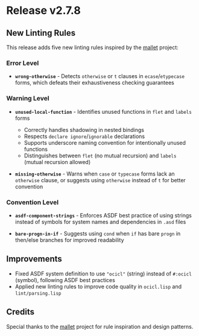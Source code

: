 # Release v2.7.8

## New Linting Rules

This release adds five new linting rules inspired by the [mallet](https://github.com/fukamachi/mallet) project:

### Error Level
- **`wrong-otherwise`** - Detects `otherwise` or `t` clauses in `ecase`/`etypecase` forms, which defeats their exhaustiveness checking guarantees

### Warning Level
- **`unused-local-function`** - Identifies unused functions in `flet` and `labels` forms
  - Correctly handles shadowing in nested bindings
  - Respects `declare ignore`/`ignorable` declarations
  - Supports underscore naming convention for intentionally unused functions
  - Distinguishes between `flet` (no mutual recursion) and `labels` (mutual recursion allowed)

- **`missing-otherwise`** - Warns when `case` or `typecase` forms lack an `otherwise` clause, or suggests using `otherwise` instead of `t` for better convention

### Convention Level
- **`asdf-component-strings`** - Enforces ASDF best practice of using strings instead of symbols for system names and dependencies in `.asd` files

- **`bare-progn-in-if`** - Suggests using `cond` when `if` has bare `progn` in then/else branches for improved readability

## Improvements

- Fixed ASDF system definition to use `"ocicl"` (string) instead of `#:ocicl` (symbol), following ASDF best practices
- Applied new linting rules to improve code quality in `ocicl.lisp` and `lint/parsing.lisp`

## Credits

Special thanks to the [mallet](https://github.com/fukamachi/mallet) project for rule inspiration and design patterns.
